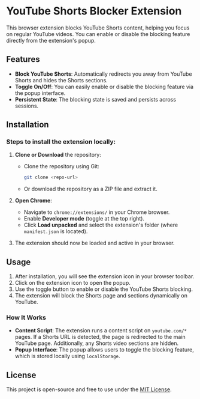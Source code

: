 # YouTube Shorts Blocker Extension

This browser extension blocks YouTube Shorts content, helping you focus on regular YouTube videos. You can enable or disable the blocking feature directly from the extension's popup.

## Features
- **Block YouTube Shorts**: Automatically redirects you away from YouTube Shorts and hides the Shorts sections.
- **Toggle On/Off**: You can easily enable or disable the blocking feature via the popup interface.
- **Persistent State**: The blocking state is saved and persists across sessions.

## Installation

### Steps to install the extension locally:

1. **Clone or Download** the repository:
    - Clone the repository using Git:
      ```bash
      git clone <repo-url>
      ```
    - Or download the repository as a ZIP file and extract it.

2. **Open Chrome**:
    - Navigate to `chrome://extensions/` in your Chrome browser.
    - Enable **Developer mode** (toggle at the top right).
    - Click **Load unpacked** and select the extension's folder (where `manifest.json` is located).

3. The extension should now be loaded and active in your browser.

## Usage

1. After installation, you will see the extension icon in your browser toolbar.
2. Click on the extension icon to open the popup.
3. Use the toggle button to enable or disable the YouTube Shorts blocking.
4. The extension will block the Shorts page and sections dynamically on YouTube.

### How It Works
- **Content Script**: The extension runs a content script on `youtube.com/*` pages. If a Shorts URL is detected, the page is redirected to the main YouTube page. Additionally, any Shorts video sections are hidden.
- **Popup Interface**: The popup allows users to toggle the blocking feature, which is stored locally using `localStorage`.

## License

This project is open-source and free to use under the [MIT License](LICENSE).
